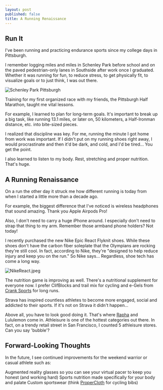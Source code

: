 ```yaml
---
layout: post
published: false
title: A Running Renaissance
---
```

## Run It

I've been running and practicing endurance sports since my college days in Pittsburgh. 

I remember logging miles and miles in Schenley Park before school and on the paved pedestrian-only lanes in Southside after work once I graduated. Whether it was running for fun, to reduce stress, to get physically fit, to visualize goals or to just think, I was out there.

![Schenley Park Pittsburgh]({{site.baseurl}}/img/Schenley.jpg)

Training for my first organized race with my friends, the Pittsburgh Half Marathon, taught me vital lessons. 

For example, I learned to plan for long-term goals. It's important to break up a big task, like running 13.1 miles, or later on, 50 kilometers, a Half-Ironman distance, etc. into bite-sized pieces.

I realized that discipline was key. For me, running the minute I got home from work was important. If I didn't put on my running shoes right away, I would procrastinate and then it'd be dark, and cold, and I'd be tired... You get the point.   

I also learned to listen to my body. Rest, stretching and proper nutrition. That's huge.

## A Running Renaissance

On a run the other day it struck me how different running is today from when I started a little more than a decade ago.

For example, the biggest difference that I've noticed is wireless headphones that sound amazing. Thank you Apple Airpods Pro!

Also, I don't need to carry a huge iPhone around. I especially don't need to strap that thing to my arm. Remember those armband phone holders? Not today!

I recently purchased the new Nike Epic React Flyknit shoes. While these shoes don't have the carbon fiber soleplate that the Olympians are rocking they're still cool. In fact, according to Nike, they're "designed to help reduce injury and keep you on the run." So Nike says... Regardless, shoe tech has come a long way.

![NikeReact.jpeg]({{site.baseurl}}/img/NikeReact.jpeg)

The nutrition game is improving as well. There's a nutritional supplement for everyone now. I prefer ClifBlocks and trail mix for cycling and e-Gels from [Crank Sports](https://www.cranksports.com/) for long runs.

Strava has inspired countless athletes to become more engaged, social and addicted to their sports. If it's not on Strava it didn't happen...

Above all, you have to look good doing it. That's where [Rapha](https://www.rapha.cc/us/en_US) and Lululemon come in. Athleisure is one of the hottest categories out there. In fact, on a trendy retail street in San Francisco, I counted 5 athleisure stores. Can you say 'bubble'?

## Forward-Looking Thoughts

In the future, I see continued improvements for the weekend warrior or casual athlete such as: 

Augmented reality glasses so you can see your virtual pacer to keep you honest (and working hard)
Sports nutrition made specifically for your body and palate
Custom sportswear (think [ProperCloth](https://propercloth.com/) for cycling bibs)